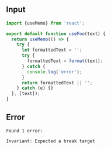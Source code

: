 
## Input

```javascript
import {useMemo} from 'react';

export default function useFoo(text) {
  return useMemo(() => {
    try {
      let formattedText = '';
      try {
        formattedText = format(text);
      } catch {
        console.log('error');
      }
      return formattedText || '';
    } catch (e) {}
  }, [text]);
}

```


## Error

```
Found 1 error:

Invariant: Expected a break target
```
          
      